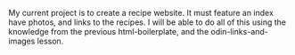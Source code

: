 My current project is to create a recipe website. It must feature an index have photos, and links to the recipes. I will be able to do all of this using the knowledge from the previous html-boilerplate, and the odin-links-and-images lesson.
